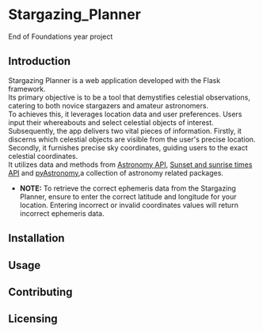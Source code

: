 # Stargazing_Planner
End of Foundations year project

## Introduction
Stargazing Planner is a web application developed with the Flask framework.  
Its primary objective is to be a tool that demystifies celestial observations, catering to both novice stargazers and amateur astronomers.  
To achieves this, it leverages location data and user preferences. Users input their whereabouts and select celestial objects of interest.  
Subsequently, the app delivers two vital pieces of information. Firstly, it discerns which celestial objects are visible from the user's precise location. Secondly, it furnishes precise sky coordinates, guiding users to the exact celestial coordinates.  
It utilizes data and methods from [Astronomy API](https://astronomyapi.com/), [Sunset and sunrise times API](https://sunrise-sunset.org/api) and [pyAstronomy](https://pyastronomy.readthedocs.io/en/latest/index.html),a collection of astronomy related packages.  
- **NOTE:** To retrieve the correct ephemeris data from the Stargazing Planner, ensure to enter the correct latitude and longitude for your location.
Entering incorrect or invalid coordinates values will return incorrect ephemeris data.


## Installation



## Usage




## Contributing


## Licensing








